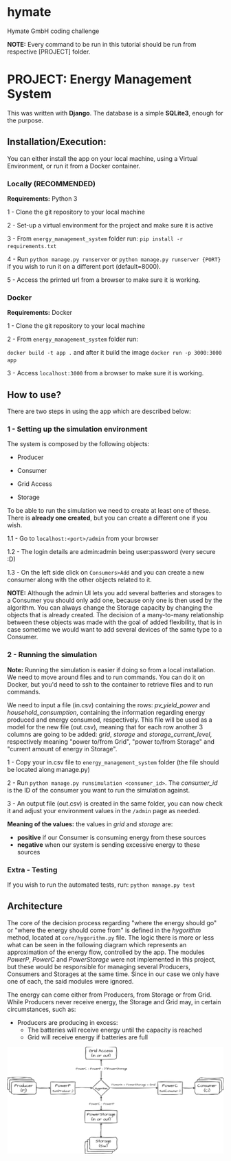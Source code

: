 # hymate
Hymate GmbH coding challenge

**NOTE:** Every command to be run in this tutorial should be run from respective [PROJECT] folder.


# PROJECT: Energy Management System
This was written with **Django**. The database is a simple **SQLite3**, enough for the purpose.


## Installation/Execution:
You can either install the app on your local machine, using a Virtual Environment, or run it from a Docker container.


### Locally (RECOMMENDED)

**Requirements:** Python 3

1 - Clone the git repository to your local machine

2 - Set-up a virtual environment for the project and make sure it is active

3 - From `energy_management_system` folder run:
`pip install -r requirements.txt`

4 - Run `python manage.py runserver` or `python manage.py runserver {PORT}` if you wish to run it on a different port (default=8000).

5 - Access the printed url from a browser to make sure it is working.


### Docker

**Requirements:** Docker

1 - Clone the git repository to your local machine

2 - From `energy_management_system` folder run:

`docker build -t app .` and after it build the image `docker run -p 3000:3000 app`

3 - Access `localhost:3000` from a browser to make sure it is working.


## How to use?

There are two steps in using the app which are described below:
### 1 - Setting up the simulation environment
The system is composed by the following objects:

- Producer

- Consumer

- Grid Access

- Storage

To be able to run the simulation we need to create at least one of these.
There is **already one created**, but you can create a different one if you wish.

1.1 - Go to `localhost:<port>/admin` from your browser

1.2 - The login details are admin:admin being user:password (very secure :D)

1.3 - On the left side click on `Consumers>Add` and you can create a new consumer along with the other objects related to it.


**NOTE:** Although the admin UI lets you add several batteries and storages to a Consumer you should only add one, 
because only one is then used by the algorithm. You can always change the Storage capacity by changing the objects that is already
created. The decision of a many-to-many relationship between these objects was made with the goal of added flexibility, that is
in case sometime we would want to add several devices of the same type to a Consumer.


### 2 - Running the simulation
**Note:** Running the simulation is easier if doing so from a local installation. We need to move around files and to run commands.
You can do it on Docker, but you'd need to ssh to the container to retrieve files and to run commands.

We need to input a file (in.csv) containing the rows: *pv_yield_power* and *household_consumption*, containing the information regarding energy produced and energy consumed, respectively. This file will be used as a model for the new file (out.csv), meaning that for each row another 3 columns are going to be added: *grid*, *storage* and *storage_current_level*, respectively meaning "power to/from Grid", "power to/from Storage" and "current amount of energy in Storage".

1 - Copy your in.csv file to `energy_management_system` folder (the file should be located along manage.py)

2 - Run `python manage.py runsimulation <consumer_id>`. The *consumer_id* is the ID of the consumer you want to run the simulation against.

3 - An output file (out.csv) is created in the same folder, you can now check it and adjust your environment values in the `/admin` page as needed.

**Meaning of the values:** the values in *grid* and *storage* are:
- **positive** if our Consumer is consuming energy from these sources
- **negative** when our system is sending excessive energy to these sources


### Extra - Testing
If you wish to run the automated tests, run: `python manage.py test`


## Architecture
The core of the decision process regarding "where the energy should go" or "where the energy should come from" is defined in the *hygorithm* method, located at `core/hygorithm.py` file. The logic there is more or less what can be seen in the following diagram which represents an approximation of the energy flow, controlled by the app. The modules *PowerP*, *PowerC* and *PowerStorage* were not implemented in this project, but these would be responsible for managing several Producers, Consumers and Storages at the same time. Since in our case we only have one of each, the said modules were ignored.

The energy can come either from Producers, from Storage or from Grid. While Producers never receive energy, the Storage and Grid may, in certain circumstances, such as:

- Producers are producing in excess:
    - The batteries will receive energy until the capacity is reached
    - Grid will receive energy if batteries are full

![Screenshot](/energy_management_system/docs/hymate_1.png)